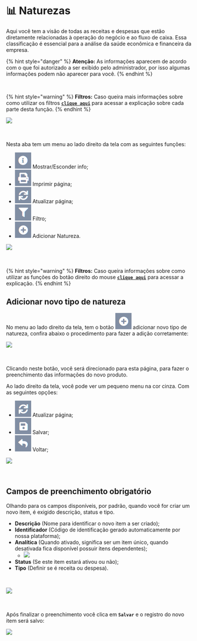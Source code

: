 # 📊 Naturezas

Aqui você tem a visão de todas as receitas e despesas que estão diretamente relacionadas à operação do negócio e ao fluxo de caixa. Essa classificação é essencial para a análise da saúde econômica e financeira da empresa.

{% hint style="danger" %}
**Atenção:** As informações aparecem de acordo com o que foi autorizado a ser exibido pelo administrador, por isso algumas informações podem não aparecer para você.
{% endhint %}

<br>

{% hint style="warning" %}
**Filtros:** Caso queira mais informações sobre como utilizar os filtros [**`clique aqui`**](/erp-v2/primeiro_acesso/filtros.md) para acessar a explicação sobre cada parte desta função.
{% endhint %}

![](/erp-v2/assets//parametrizacao/aba_naturezas.gif)

<br>

Nesta aba tem um menu ao lado direito da tela com as seguintes funções:

- <img src="/erp-v2/assets/icon_exibir.png" alt="" data-size="line"> Mostrar/Esconder info;
- <img src="/erp-v2/assets/icon_imprimir.png" alt="" data-size="line"> Imprimir página;
- <img src="/erp-v2/assets/icon_atualizar.png" alt="" data-size="line"> Atualizar página;
- <img src="/erp-v2/assets/icon_filtro.png" alt="" data-size="line"> Filtro;
- <img src="/erp-v2/assets/icon_add.png" alt="" data-size="line"> Adicionar Natureza.

![](/erp-v2/assets//parametrizacao/aba_naturezas_menu.png)

<br>

{% hint style="warning" %}
**Filtros:** Caso queira informações sobre como utilizar as funções do botão direito do mouse [**`clique aqui`**](/erp-v2/primeiro_acesso/filtros.md) para acessar a explicação.
{% endhint %}

## Adicionar novo tipo de natureza

No menu ao lado direito da tela, tem o botão <img src="/erp-v2/assets/icon_add.png" alt="" data-size="line"> adicionar novo tipo de natureza, confira abaixo o procedimento para fazer a adição corretamente:

![](/erp-v2/assets//parametrizacao/aba_naturezas_add.png)

<br>

Clicando neste botão, você será direcionado para esta página, para fazer o preenchimento das informações do novo produto.

Ao lado direito da tela, você pode ver um pequeno menu na cor cinza. Com as seguintes opções:

- <img src="/erp-v2/assets/icon_atualizar.png" alt="" data-size="line"> Atualizar página;
- <img src="/erp-v2/assets/icon_salvar.png" alt="" data-size="line"> Salvar;
- <img src="/erp-v2/assets/icon_voltar.png" alt="" data-size="line"> Voltar;

![](/erp-v2/assets//parametrizacao/aba_naturezas_add_menu.png)

<br>

## Campos de preenchimento obrigatório

Olhando para os campos disponíveis, por padrão, quando você for criar um novo item, é exigido descrição, status e tipo. 

- **Descrição** (Nome para identificar o novo item a ser criado);
- **Identificador** (Código de identificação gerado automaticamente por nossa plataforma);
- **Analítica** (Quando ativado, significa ser um item único, quando desativada fica disponível possuir itens dependentes);
    - ![](/erp-v2/assets//parametrizacao/aba_naturezas_add_imagem.gif)
- **Status** (Se este item estará ativou ou não);
- **Tipo** (Definir se é receita ou despesa).

<br>

![](/erp-v2/assets//parametrizacao/aba_naturezas_add_itens.png)

<br>

Após finalizar o preenchimento você clica em **`Salvar`** e o registro do novo item será salvo:

![](/erp-v2/assets//parametrizacao/aba_naturezas_add_salvar.gif)

<br>

